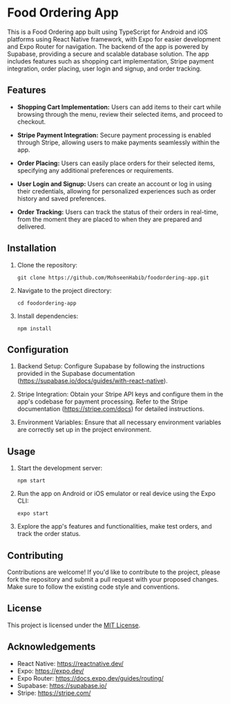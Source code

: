 # Food Ordering App

This is a Food Ordering app built using TypeScript for Android and iOS platforms using React Native framework, with Expo for easier development and Expo Router for navigation. The backend of the app is powered by Supabase, providing a secure and scalable database solution. The app includes features such as shopping cart implementation, Stripe payment integration, order placing, user login and signup, and order tracking.

## Features

- **Shopping Cart Implementation:** Users can add items to their cart while browsing through the menu, review their selected items, and proceed to checkout.
  
- **Stripe Payment Integration:** Secure payment processing is enabled through Stripe, allowing users to make payments seamlessly within the app.
  
- **Order Placing:** Users can easily place orders for their selected items, specifying any additional preferences or requirements.
  
- **User Login and Signup:** Users can create an account or log in using their credentials, allowing for personalized experiences such as order history and saved preferences.
  
- **Order Tracking:** Users can track the status of their orders in real-time, from the moment they are placed to when they are prepared and delivered.

## Installation

1. Clone the repository:

   ```
   git clone https://github.com/MohseenHabib/foodordering-app.git
   ```

2. Navigate to the project directory:

   ```
   cd foodordering-app
   ```

3. Install dependencies:

   ```
   npm install
   ```

## Configuration

1. Backend Setup: Configure Supabase by following the instructions provided in the Supabase documentation (https://supabase.io/docs/guides/with-react-native).

2. Stripe Integration: Obtain your Stripe API keys and configure them in the app's codebase for payment processing. Refer to the Stripe documentation (https://stripe.com/docs) for detailed instructions.

3. Environment Variables: Ensure that all necessary environment variables are correctly set up in the project environment.

## Usage

1. Start the development server:

   ```
   npm start
   ```

2. Run the app on Android or iOS emulator or real device using the Expo CLI:

   ```
   expo start
   ```

3. Explore the app's features and functionalities, make test orders, and track the order status.

## Contributing

Contributions are welcome! If you'd like to contribute to the project, please fork the repository and submit a pull request with your proposed changes. Make sure to follow the existing code style and conventions.

## License

This project is licensed under the [MIT License](LICENSE).

## Acknowledgements

- React Native: https://reactnative.dev/
- Expo: https://expo.dev/
- Expo Router: https://docs.expo.dev/guides/routing/
- Supabase: https://supabase.io/
- Stripe: https://stripe.com/
